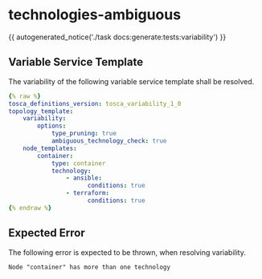 # technologies-ambiguous

{{ autogenerated_notice('./task docs:generate:tests:variability') }}


## Variable Service Template

The variability of the following variable service template shall be resolved.

```yaml linenums="1"
{% raw %}
tosca_definitions_version: tosca_variability_1_0
topology_template:
    variability:
        options:
            type_pruning: true
            ambiguous_technology_check: true
    node_templates:
        container:
            type: container
            technology:
                - ansible:
                      conditions: true
                - terraform:
                      conditions: true
{% endraw %}
```





## Expected Error

The following error is expected to be thrown, when resolving variability.

```text linenums="1"
Node "container" has more than one technology
```
